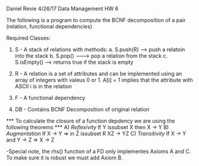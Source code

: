 Daniel Revie
4/26/17
Data Management HW 6

The following is a program to compute the BCNF decomposition of a pair (relation, functional dependencies)


Required Classes: 
1. S - A stack of relations with methods:
	a. S.push(R) --> push a relatoin into the stack
	b. S.pop() ---> pop a relation from the stack
	c. S.isEmpty() --> returns true if the stack is empty

2. R - A relation is a set of attributes and can be implemented using an array of integers with valeus 0 	or 1. A[i] = 1 implies that the attribute with ASCII i is in the relation

3. F - A functional dependency

4. DB - Contains BCNF Decomposition of original relation



*** To calculate the closure of a function depdency we are using the following theorems ***
	A) *Reflexivity* If Y issubset X then X -> Y
	B) *Augmentation* If X -> Y => in Z issubset R XZ -> YZ
	C) *Transitivity* If X -> Y and Y -> Z => X -> Z

-Special note, the rhs() function of a FD only implementes Axioms A and C. To make sure it is robust we must add Axiom B.  